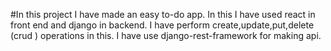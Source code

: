 #In this project I have made an easy to-do app.
In this  I have used react in front end and django in backend.
I have perform create,update,put,delete (crud ) operations in this.
I have use django-rest-framework for making  api.
